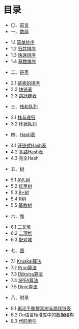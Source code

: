 # 目录
* 〇、[前言](preface.md)
* 一、[数组](pages/01.md)
 - 1.1 [简单排序](pages/01-A.md)
 - 1.2 [归并排序](pages/01-B.md)
 - 1.3 [快速排序](pages/01-C.md)
 - 1.4 [基数排序](pages/01-D.md)
* 二、[链表](pages/02.md)
 - 2.1 [链表的排序](pages/02-A.md)
 - 2.2 [块链表](pages/02-B.md)
 - 2.3 [跳跃链表](pages/02-C.md)
* 三、[栈和队列](pages/03.md)
 - 3.1 [栈与递归](pages/03-A.md)
 - 3.2 [环状队列](pages/03-B.md)
* 四、[Hash表](pages/04.md)
 - 4.1 [开链式Hash表](pages/04-A.md)
 - 4.2 [多路Hash表](pages/04-B.md)
 - 4.3 完全Hash
* 五、[树](pages/05.md)
 - 5.1 [AVL树](pages/05-A.md)
 - 5.2 [红黑树](pages/05-B.md)
 - 5.3 [B+树](pages/05-C.md)
 - 5.4 R树
 - 5.5 [基数树](pages/05-E.md)
* 六、[堆](pages/06.md)
 - 6.1 [二叉堆](pages/06-A.md)
 - 6.2 [二项堆](pages/06-B.md)
 - 6.3 [配对堆](pages/06-C.md)
* 七、[图](pages/07.md)
 - 7.1 [Kruskal算法](pages/07-A.md)
 - 7.2 [Prim算法](pages/07-B.md)
 - 7.3 [Dijkstra算法](pages/07-C.md)
 - 7.4 [SPFA算法](pages/07-D.md)
 - 7.5 [Dinic算法](pages/07-E.md)
* 八、附录
 - 8.1 [再论平衡搜索树与跳跃链表](pages/08-A.md)
 - 8.2 Go语言标准库中的数据结构
 - 8.3 [代码索引](pages/08-C.md)
